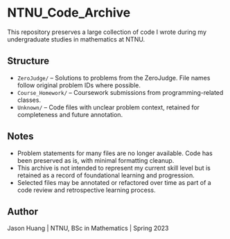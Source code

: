 # NTNU_Code_Archive

This repository preserves a large collection of code I wrote during my undergraduate studies in mathematics at NTNU.

## Structure

- `ZeroJudge/` – Solutions to problems from the ZeroJudge. File names follow original problem IDs where possible.
- `Course_Homework/` – Coursework submissions from programming-related classes.
- `Unknown/` – Code files with unclear problem context, retained for completeness and future annotation.

## Notes

- Problem statements for many files are no longer available. Code has been preserved as is, with minimal formatting cleanup.
- This archive is not intended to represent my current skill level but is retained as a record of foundational learning and progression.
- Selected files may be annotated or refactored over time as part of a code review and retrospective learning process.

## Author
Jason Huang | NTNU, BSc in Mathematics | Spring 2023

